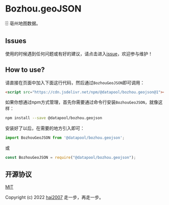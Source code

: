 # Bozhou.geoJSON
🗄️ 亳州地图数据。

## Issues
使用的时候遇到任何问题或有好的建议，请点击进入[issue](https://github.com/hai2007/datapool/issues)，欢迎参与维护！

## How to use?

请直接在页面中加入下面这行代码，然后通过```BozhouGeoJSON```即可调用：

```html
<script src="https://cdn.jsdelivr.net/npm/@datapool/bozhou.geojson@1"></script>
```

如果你想通过npm方式管理，首先你需要通过命令行安装``````BozhouGeoJSON``````，就像这样：

```bash
npm install --save @datapool/bozhou.geojson
```

安装好了以后，在需要的地方引入即可：

```js
import BozhouGeoJSON from '@datapool/bozhou.geojson';
```

或

```js
const BozhouGeoJSON = require("@datapool/bozhou.geojson");
```

开源协议
---------------------------------------
[MIT](https://github.com/hai2007/datapool/blob/master/LICENSE)

Copyright (c) 2022 [hai2007](https://hai2007.gitee.io/sweethome/) 走一步，再走一步。

